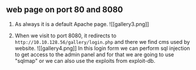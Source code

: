 ## web page on port 80 and 8080
1. As always it is a default Apache page.
![[gallery3.png]]

2. When we visit to port 8080, it redirects to `http://10.10.128.56/gallery/login.php` and there we find cms used by website.
![[gallery4.png]]
In this login form we can perform sql injection to get access to the admin panel and for that we are going to use "sqlmap" or we can also use the exploits from exploit-db. 

